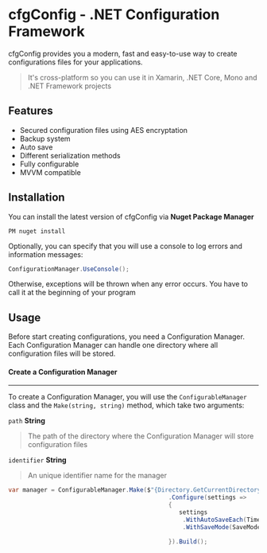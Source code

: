 # cfgConfig - .NET Configuration Framework
cfgConfig provides you a modern, fast and easy-to-use way to create
configurations files for your applications.

> It's cross-platform so you can use it in Xamarin, .NET Core, Mono and .NET Framework projects



## Features
- Secured configuration files using AES encryptation
- Backup system
- Auto save
- Different serialization methods
- Fully configurable
- MVVM compatible

## Installation
You can install the latest version of cfgConfig via **Nuget Package Manager**

``` Shell
PM nuget install
```

Optionally, you can specify that you will use a console to log errors and information messages:
``` csharp
ConfigurationManager.UseConsole();
```
Otherwise, exceptions will be thrown when any error occurs. You have to call it at the beginning of your program 

## Usage
Before start creating configurations, you need a Configuration Manager. Each Configuration Manager can handle one directory where all configuration files will be stored.

#### Create a Configuration Manager
---
To create a Configuration Manager, you will use the ```ConfigurableManager``` class and the ```Make(string, string)``` method, which take two arguments:

`path` **String**
>The path of the directory where the Configuration Manager will store configuration files

`identifier` **String**
>An unique identifier name for the manager

``` csharp
var manager = ConfigurableManager.Make($"{Directory.GetCurrentDirectory()}\\Settings", "myManager")
                                             .Configure(settings =>
                                             {
                                                settings
                                                 .WithAutoSaveEach(TimeSpan.FromMinutes(30))
                                                 .WithSaveMode(SaveModes.Json);

                                             }).Build();
```